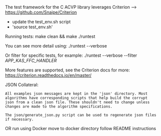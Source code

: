 The test framework for the C ACVP library leverages Criterion --> https://github.com/Snaipe/Criterion

- update the test_env.sh script
- 'source test_env.sh'

Running tests:
make clean && make
./runtest

You can see more detail using:
./runtest --verbose

Or filter for specific tests, for example:
./runtest --verbose --filter *APP_KAS_FFC_HANDLER*

More features are supported, see the Criterion docs for more:
https://criterion.readthedocs.io/en/master/

JSON Collateral:

    All examples json messages are kept in the 'json' directory. Most
    algorithms have corresponding scripts that help build the corrupt
    json from a clean json file. These shouldn't need to change unless
    changes are made to the algorithm specifications.

    The json/generate_json.py script can be used to regenerate json files
    if necessary.


OR run using Docker
move to docker directory
follow README instructions